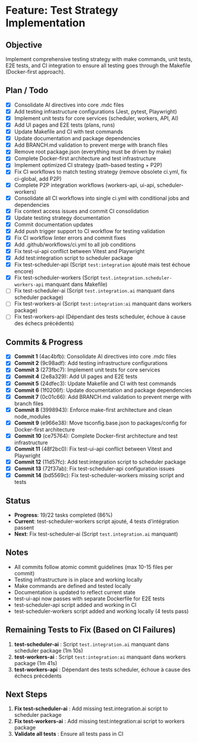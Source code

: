 # Feature: Test Strategy Implementation

## Objective
Implement comprehensive testing strategy with make commands, unit tests, E2E tests, and CI integration to ensure all testing goes through the Makefile (Docker-first approach).

## Plan / Todo
- [x] Consolidate AI directives into core .mdc files
- [x] Add testing infrastructure configurations (Jest, pytest, Playwright)
- [x] Implement unit tests for core services (scheduler, workers, API, AI)
- [x] Add UI pages and E2E tests (plans, runs)
- [x] Update Makefile and CI with test commands
- [x] Update documentation and package dependencies
- [x] Add BRANCH.md validation to prevent merge with branch files
- [x] Remove root package.json (everything must be driven by make)
- [x] Complete Docker-first architecture and test infrastructure
- [x] Implement optimized CI strategy (path-based testing + P2P)
- [x] Fix CI workflows to match testing strategy (remove obsolete ci.yml, fix ci-global, add P2P)
- [x] Complete P2P integration workflows (workers-api, ui-api, scheduler-workers)
- [x] Consolidate all CI workflows into single ci.yml with conditional jobs and dependencies
- [x] Fix context access issues and commit CI consolidation
- [x] Update testing strategy documentation
- [x] Commit documentation updates
- [x] Add push trigger support to CI workflow for testing validation
- [x] Fix CI workflow linter errors and commit fixes
- [x] Add .github/workflows/ci.yml to all job conditions
- [x] Fix test-ui-api conflict between Vitest and Playwright
- [x] Add test:integration script to scheduler package
- [x] Fix test-scheduler-api (Script `test:integration` ajouté mais test échoue encore)
- [x] Fix test-scheduler-workers (Script `test.integration.scheduler-workers-api` manquant dans Makefile)
- [ ] Fix test-scheduler-ai (Script `test.integration.ai` manquant dans scheduler package)
- [ ] Fix test-workers-ai (Script `test:integration:ai` manquant dans workers package)
- [ ] Fix test-workers-api (Dépendant des tests scheduler, échoue à cause des échecs précédents)

## Commits & Progress
- [x] **Commit 1** (4ac4bfb): Consolidate AI directives into core .mdc files
- [x] **Commit 2** (9c98adf): Add testing infrastructure configurations
- [x] **Commit 3** (273fbc7): Implement unit tests for core services
- [x] **Commit 4** (2e8a329): Add UI pages and E2E tests
- [x] **Commit 5** (24dfec3): Update Makefile and CI with test commands
- [x] **Commit 6** (1f0206f): Update documentation and package dependencies
- [x] **Commit 7** (0c01c66): Add BRANCH.md validation to prevent merge with branch files
- [x] **Commit 8** (3998943): Enforce make-first architecture and clean node_modules
- [x] **Commit 9** (e966e38): Move tsconfig.base.json to packages/config for Docker-first architecture
- [x] **Commit 10** (ce75764): Complete Docker-first architecture and test infrastructure
- [x] **Commit 11** (48f2bc0): Fix test-ui-api conflict between Vitest and Playwright
- [x] **Commit 12** (11d57fc): Add test:integration script to scheduler package
- [x] **Commit 13** (72f37ab): Fix test-scheduler-api configuration issues
- [x] **Commit 14** (bd5569c): Fix test-scheduler-workers missing script and tests

## Status
- **Progress**: 19/22 tasks completed (86%)
- **Current**: test-scheduler-workers script ajouté, 4 tests d'intégration passent
- **Next**: Fix test-scheduler-ai (Script `test.integration.ai` manquant)

## Notes
- All commits follow atomic commit guidelines (max 10-15 files per commit)
- Testing infrastructure is in place and working locally
- Make commands are defined and tested locally
- Documentation is updated to reflect current state
- test-ui-api now passes with separate Dockerfile for E2E tests
- test-scheduler-api script added and working in CI
- test-scheduler-workers script added and working locally (4 tests pass)

## Remaining Tests to Fix (Based on CI Failures)
1. **test-scheduler-ai** : Script `test.integration.ai` manquant dans scheduler package (1m 10s)
2. **test-workers-ai** : Script `test:integration:ai` manquant dans workers package (1m 41s)
3. **test-workers-api** : Dépendant des tests scheduler, échoue à cause des échecs précédents

## Next Steps
1. **Fix test-scheduler-ai** : Add missing test.integration.ai script to scheduler package
2. **Fix test-workers-ai** : Add missing test:integration:ai script to workers package
3. **Validate all tests** : Ensure all tests pass in CI
